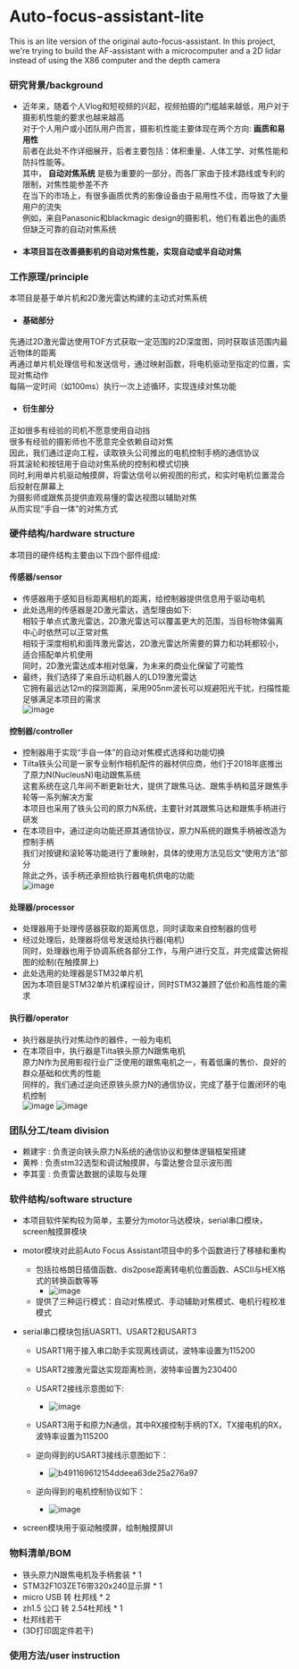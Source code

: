 # Auto-focus-assistant-lite
This is an lite version of the original auto-focus-assistant. In this project, we're trying to build the AF-assistant with a microcomputer and a 2D lidar instead of using the X86 computer and the depth camera

### 研究背景/background
* 近年来，随着个人Vlog和短视频的兴起，视频拍摄的门槛越来越低，用户对于摄影机性能的要求也越来越高<br>
对于个人用户或小团队用户而言，摄影机性能主要体现在两个方向: **画质和易用性**<br>
前者在此处不作详细展开，后者主要包括：体积重量、人体工学、对焦性能和防抖性能等。<br>
其中， **自动对焦系统** 是极为重要的一部分，而各厂家由于技术路线或专利的限制，对焦性能参差不齐<br>
在当下的市场上，有很多画质优秀的影像设备由于易用性不佳，而导致了大量用户的流失<br>
例如，来自Panasonic和blackmagic design的摄影机，他们有着出色的画质但缺乏可靠的自动对焦系统<br>
* #### 本项目旨在改善摄影机的自动对焦性能，实现自动或半自动对焦

### 工作原理/principle
本项目是基于单片机和2D激光雷达构建的主动式对焦系统<br>
+ #### 基础部分<br>
先通过2D激光雷达使用TOF方式获取一定范围的2D深度图，同时获取该范围内最近物体的距离<br>
再通过单片机处理信号和发送信号，通过映射函数，将电机驱动至指定的位置，实现对焦动作<br>
每隔一定时间（如100ms）执行一次上述循环，实现连续对焦功能<br>
+ #### 衍生部分<br>
正如很多有经验的司机不愿意使用自动挡<br>
很多有经验的摄影师也不愿意完全依赖自动对焦<br>
因此，我们通过逆向工程，读取铁头公司推出的电机控制手柄的通信协议<br>
将其滚轮和按钮用于自动对焦系统的控制和模式切换<br>
同时,利用单片机驱动触摸屏，将雷达信号以俯视图的形式，和实时电机位置混合后投射在屏幕上<br>
为摄影师或跟焦员提供直观易懂的雷达视图以辅助对焦<br>
从而实现“手自一体”的对焦方式<br>

### 硬件结构/hardware structure
本项目的硬件结构主要由以下四个部件组成:<br>

#### 传感器/sensor
+ 传感器用于感知目标距离相机的距离，给控制器提供信息用于驱动电机<br>
+ 此处选用的传感器是2D激光雷达，选型理由如下:<br>
  相较于单点式激光雷达，2D激光雷达可以覆盖更大的范围，当目标物体偏离中心时依然可以正常对焦<br>
  相较于深度相机和面阵激光雷达，2D激光雷达所需要的算力和功耗都较小，适合搭配单片机使用<br>
  同时，2D激光雷达成本相对低廉，为未来的商业化保留了可能性<br>
+ 最终，我们选择了来自乐动机器人的LD19激光雷达<br>
  它拥有最远达12m的探测距离，采用905nm波长可以规避阳光干扰，扫描性能足够满足本项目的需求<br>
  ![image](https://user-images.githubusercontent.com/71208694/234904820-214e29d3-c23d-40a4-8e40-be20a173236b.png)

#### 控制器/controller
+ 控制器用于实现“手自一体”的自动对焦模式选择和功能切换<br>
+ Tilta铁头公司是一家专业制作相机配件的器材供应商，他们于2018年底推出了原力N(NucleusN)电动跟焦系统<br>
  这套系统在这几年间不断更新壮大，提供了跟焦马达、跟焦手柄和蓝牙跟焦手轮等一系列解决方案<br>
  本项目也采用了铁头公司的原力N系统，主要针对其跟焦马达和跟焦手柄进行研发<br>
+ 在本项目中，通过逆向功能还原其通信协议，原力N系统的跟焦手柄被改造为控制手柄<br>
  我们对按键和滚轮等功能进行了重映射，具体的使用方法见后文“使用方法”部分<br>
  除此之外，该手柄还承担给执行器电机供电的功能<br>
  ![image](https://user-images.githubusercontent.com/71208694/234904265-ea06e599-4549-4483-97e3-278996c009fc.png)

#### 处理器/processor
+ 处理器用于处理传感器获取的距离信息，同时读取来自控制器的信号<br>
+ 经过处理后，处理器将信号发送给执行器(电机)<br>
  同时，处理器也用于协调系统各部分工作，与用户进行交互，并完成雷达俯视图的绘制(在触摸屏上)<br>
+ 此处选用的处理器是STM32单片机<br>
  因为本项目是STM32单片机课程设计，同时STM32兼顾了低价和高性能的需求<br>

#### 执行器/operator
+ 执行器是执行对焦动作的器件，一般为电机<br>
+ 在本项目中，执行器是Tilta铁头原力N跟焦电机<br>
  原力N作为民用影视行业广泛使用的跟焦电机之一，有着低廉的售价、良好的群众基础和优秀的性能<br>
  同样的，我们通过逆向还原铁头原力N的通信协议，完成了基于位置闭环的电机控制<br>
  ![image](https://user-images.githubusercontent.com/71208694/234904493-18fb9c13-21b8-49a4-9960-7fc6be5cf971.png)
  ![image](https://user-images.githubusercontent.com/71208694/234904598-e6157f63-2e73-4427-8ba5-1e947c6ab19e.png)

### 团队分工/team division
+ 赖建宇 : 负责逆向铁头原力N系统的通信协议和整体逻辑框架搭建
+ 黄桦 : 负责stm32选型和调试触摸屏，与雷达整合显示波形图
+ 李其銮 : 负责雷达数据的读取与处理

### 软件结构/software structure
+ 本项目软件架构较为简单，主要分为motor马达模块，serial串口模块，screen触摸屏模块
+ motor模块对此前Auto Focus Assistant项目中的多个函数进行了移植和重构
  + 包括拉格朗日插值函数、dis2pose距离转电机位置函数、ASCII与HEX格式的转换函数等等
    +  ![image](https://github.com/alexlai2860/Auto-focus-assistant-lite/assets/71208694/373a432f-8c64-4697-8da8-627f0de95b28)
  + 提供了三种运行模式：自动对焦模式、手动辅助对焦模式、电机行程校准模式
+ serial串口模块包括UASRT1、USART2和USART3
  + USART1用于接入串口助手实现离线调试，波特率设置为115200
  + USART2接激光雷达实现距离检测，波特率设置为230400
  + USART2接线示意图如下:
    + ![image](https://github.com/alexlai2860/Auto-focus-assistant-lite/assets/71208694/ccb4703f-3a0e-4d70-ace2-c459f8190159)

  + USART3用于和原力N通信，其中RX接控制手柄的TX，TX接电机的RX，波特率设置为115200
  + 逆向得到的USART3接线示意图如下：
    + ![b491169612154ddeea63de25a276a97](https://github.com/alexlai2860/Auto-focus-assistant-lite/assets/71208694/2ef850d8-95ca-4261-9e30-4ea071b4f70f)
  + 逆向得到的电机控制协议如下：
    + ![image](https://github.com/alexlai2860/Auto-focus-assistant-lite/assets/71208694/9a1cd28a-9608-4f09-b07b-72e58ee7d3e2)


+ screen模块用于驱动触摸屏，绘制触摸屏UI

### 物料清单/BOM
+ 铁头原力N跟焦电机及手柄套装 * 1
+ STM32F103ZET6带320x240显示屏 * 1
+ micro USB 转 杜邦线 * 2
+ zh1.5 公口 转 2.54杜邦线 * 1 
+ 杜邦线若干
+ (3D打印固定件若干)

### 使用方法/user instruction

